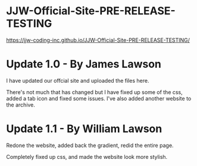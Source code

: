# JJW-Official-Site-PRE-RELEASE-TESTING
https://jjw-coding-inc.github.io/JJW-Official-Site-PRE-RELEASE-TESTING/

# Update 1.0 - By James Lawson
I have updated our offcial site and uploaded the files here.

There's not much that has changed but I have fixed up some of the css, added a tab icon and fixed some issues.
I've also added another website to the archive.

# Update 1.1 - By William Lawson
Redone the website, added back the gradient, redid the entire page.

Completely fixed up css, and made the website look more stylish.
